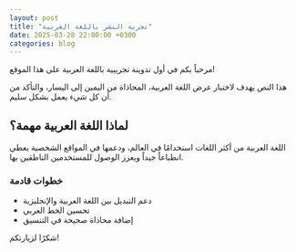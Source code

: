 ```yaml
---
layout: post
title: "تجربة النشر باللغة العربية"
date: 2025-03-28 22:00:00 +0300
categories: blog
---
```


<div class="arabic">

مرحباً بكم في أول تدوينة تجريبية باللغة العربية على هذا الموقع!

هذا النص يهدف لاختبار عرض اللغة العربية، المحاذاة من اليمين إلى اليسار، والتأكد من أن كل شيء يعمل بشكل سليم.

## لماذا اللغة العربية مهمة؟

اللغة العربية من أكثر اللغات استخدامًا في العالم، ودعمها في المواقع الشخصية يعطي انطباعاً جيداً ويعزز الوصول للمستخدمين الناطقين بها.

### خطوات قادمة

- دعم التبديل بين اللغة العربية والإنجليزية
- تحسين الخط العربي
- إضافة محاذاة صحيحة في التنسيق

شكرًا لزيارتكم!

</div>
